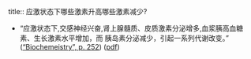 title:: 应激状态下哪些激素升高哪些激素减少?

- “应激状态下,交感神经兴奋,肾上腺髓质、皮质激素分泌增多,血浆胰高血糖素、生长激素水平增加，而 胰岛素分泌减少，引起一系列代谢改变。” ([“Biochemeistry”, p. 252](zotero://select/library/items/5LP9YZZU)) ([pdf](zotero://open-pdf/library/items/2MLGCVRM?page=252&annotation=EIV6Q8CX))